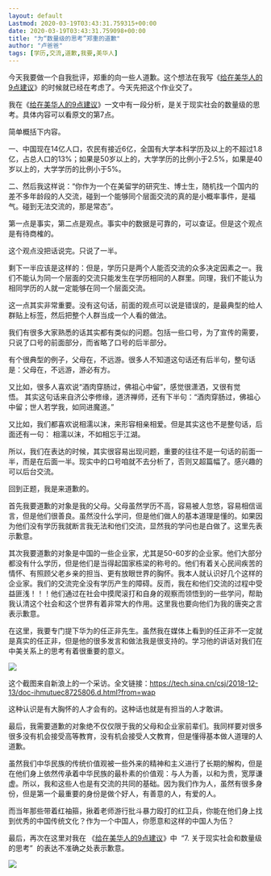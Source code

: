```yaml
---
layout: default
Lastmod: 2020-03-19T03:43:31.759315+00:00
date: 2020-03-19T03:43:31.759098+00:00
title: "为“数量级的思考”郑重的道歉"
author: "卢爸爸"
tags: [学历,交流,道歉,我要,美华人]
---
```


今天我要做一个自我批评，郑重的向一些人道歉。这个想法在我写《[给在美华人的9点建议](http://mp.weixin.qq.com/s?__biz=MzI3NDE1NTM2MA==&mid=2650347995&idx=1&sn=e9775d3de4c32d1e0d6c61501f05fda8&chksm=f315ebd4c46262c2e97456f8c988d5736dad766055f96c4513b94388a5dd343eaa3bb4bb6ba2&scene=21#wechat_redirect)》的时候就已经在考虑了。今天先把这个作业交了。

我在《[给在美华人的9点建议](http://mp.weixin.qq.com/s?__biz=MzI3NDE1NTM2MA==&mid=2650347995&idx=1&sn=e9775d3de4c32d1e0d6c61501f05fda8&chksm=f315ebd4c46262c2e97456f8c988d5736dad766055f96c4513b94388a5dd343eaa3bb4bb6ba2&scene=21#wechat_redirect)》一文中有一段分析，是关于现实社会的数量级的思考。具体内容可以看原文的第7点。

简单概括下内容。

一、中国现在14亿人口，农民有接近6亿，全国有大学本科学历及以上的不超过1.8亿，占总人口的13%；如果是50岁以上的，大学学历的比例小于2.5%，如果是40岁以上的，大学学历的比例小于5%。  

二、然后我这样说：“你作为一个在美留学的研究生、博士生，随机找一个国内的差不多年龄段的人交流，碰到一个能够同个层面交流的真的是小概率事件，是福气。碰到无法交流的，那是常态”。

第一点是事实，第二点是观点。事实中的数据是可靠的，可以查证。但是这个观点是有待商榷的。

这个观点没把话说完。只说了一半。

剩下一半应该是这样的：但是，学历只是两个人能否交流的众多决定因素之一。我们不能认为同一个层面的交流只能发生在学历相同的人群里。同理，我们不能认为相同学历的人就一定能够在同一个层面交流。

这一点其实非常重要。没有这句话，前面的观点可以说是错误的，是最典型的给人群贴上标签，然后把整个人群当成一个人看的做法。  

我们有很多大家熟悉的话其实都有类似的问题。包括一些口号，为了宣传的需要，只说了口号的前面部分，而省略了口号的后半部分。

有个很典型的例子，父母在，不远游。很多人不知道这句话还有后半句，整句话是：父母在，不远游，游必有方。

又比如，很多人喜欢说“酒肉穿肠过，佛祖心中留”，感觉很潇洒，又很有觉悟。 其实这句话来自济公李修缘，道济禅师，还有下半句：“酒肉穿肠过，佛祖心中留；世人若学我，如同进魔道。”

又比如，我们都喜欢说相濡以沫，来形容相亲相爱。但是其实这也不是整句话，后面还有一句： 相濡以沫，不如相忘于江湖。  

所以，我们在表达的时候，其实很容易出现问题，重要的往往不是一句话的前面一半，而是在后面一半。现实中的口号咱就不去分析了，否则又超篇幅了。感兴趣的可以后台交流。

回到正题，我是来道歉的。  

首先我要道歉的对象是我的父母。父母虽然学历不高，容易被人忽悠，容易相信谣言，但是他们很善良。虽然没什么学问，但是他们做人的基本道理是懂的。如果因为他们没有学历我就断言我无法和他们交流，显然我的学问也是白做了。这里先表示歉意。  

其次我要道歉的对象是中国的一些企业家，尤其是50-60岁的企业家。他们大部分都没有什么学历，但是他们是当得起国家栋梁的称号的。他们有着关心民间疾苦的情怀、有照顾父老乡亲的担当、更有放眼世界的胸怀。我本人就认识好几个这样的企业家。我们的交流完全没有学历产生的障碍。反而，我在和他们交流的过程中受益匪浅！！！他们通过在社会中摸爬滚打和自身的观察而领悟到的一些学问，帮助我认清这个社会和这个世界有着非常大的作用。这里我也要向他们为我的唐突之言表示歉意。

在这里，我要专门提下华为的任正非先生。虽然我在媒体上看到的任正非不一定就是真实的任正非，但是他的很多发言和做法我是很支持的。学习他的讲话对我们在中美关系上的思考有着很重要的意义。  

![](https://images.weserv.nl/?url=https%3A//mmbiz.qpic.cn/mmbiz_jpg/1Ctw666j3hC8przGRNtPUbvb4bt38m0wERib0eImCmicfVFZ9uuTGuiayT8tpCGpQG0KVLPa1aj7Rpfp8GSvl7YHw/640%3Fwx_fmt%3Djpeg)

这个截图来自新浪上的一个采访。全文链接：https://tech.sina.cn/csj/2018-12-13/doc-ihmutuec8725806.d.html?from=wap

这种认识是有大胸怀的人才会有的。这种话也就是有担当的人才敢讲。

最后，我需要道歉的对象绝不仅仅限于我的父母和企业家前辈们。我同样要对很多很多没有机会接受高等教育，没有机会接受人文教育，但是懂得基本做人道理的人道歉。

虽然我们中华民族的传统价值观被一些外来的精神和主义进行了长期的解构，但是在他们身上依然传承着中华民族的最朴素的价值观：与人为善，以和为贵，宽厚谦虚。所以，我和这些人也是有交流的共同的基础。因为我们作为人，虽然有很多身份，但是第一个最重要的身份是做个好人，有善意的人，有爱的人。

而当年那些带着红袖箍，揪着老师游行批斗暴力殴打的红卫兵，你能在他们身上找到优秀的中国传统文化？作为一个中国人，你愿意和这样的中国人为伍？

最后，再次在这里对我在 《[给在美华人的9点建议](http://mp.weixin.qq.com/s?__biz=MzI3NDE1NTM2MA==&mid=2650347995&idx=1&sn=e9775d3de4c32d1e0d6c61501f05fda8&chksm=f315ebd4c46262c2e97456f8c988d5736dad766055f96c4513b94388a5dd343eaa3bb4bb6ba2&scene=21#wechat_redirect)》中  “7. 关于现实社会和数量级的思考”  的表达不准确之处表示歉意。

![](https://images.weserv.nl/?url=https%3A//mmbiz.qpic.cn/mmbiz_jpg/1Ctw666j3hC8przGRNtPUbvb4bt38m0w5ZgQb4VV9ne2b8A6Jyrnh7hnKEEmUdf2jCfB3tMD0DtKXicemfsf6uQ/640%3Fwx_fmt%3Djpeg)

